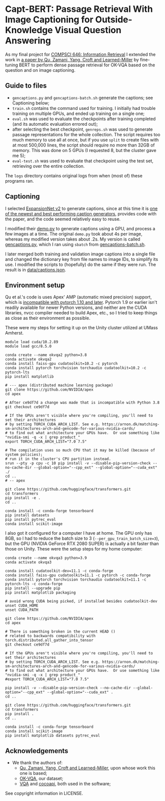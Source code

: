 # Capt-BERT: Passage Retrieval With Image Captioning for Outside-Knowledge Visual Question Answering

As my final project for [COMPSCI 646: Information Retrieval](https://groups.cs.umass.edu/zamani/compsci-646-information-retrieval-fall-2022/)
I extended the work in [a paper by Qu, Zamani, Yang, Croft and Learned-Miller](https://github.com/prdwb/okvqa-release) by fine-tuning BERT
to perform dense passage retrieval for OK-VQA based on the question and on image captioning.

## Guide to files
- `gencaptions.py` and `gencaptions-batch.sh` generate the captions; see Captioning below;
- `train.sh` contains the command used for training.  I initially had trouble training on multiple GPUs, and ended up training on a single one;
- `eval.sh` was used to evaluate the checkpoints after training completed (and its automatic evaluation errored out);
- after selecting the best checkpoint, `genreps.sh` was used to generate passage representations for the whole collection. The script requires too much memory to use all at once, but if you use `split` to create files with at most 500,000 lines, the script should require no more than 32GB of memory. This was done on 5 GPUs (I requested 8, but the cluster gave me 5);
- `eval-test.sh` was used to evaluate that checkpoint using the test set, retrieving over the entire collection.

The `logs` directory contains original logs from when (most of) these programs ran.

## Captioning
I selected [ExpansionNet v2](https://github.com/jchenghu/expansionnet_v2) to generate captions,
since at this time it is [one of the newest and best performing caption generators](https://paperswithcode.com/sota/image-captioning-on-coco-captions),
provides code with the paper, and the code seemed relatively easy to reuse.

I modified their [demo.py](https://github.com/jchenghu/ExpansionNet_v2/blob/master/demo.py) to
generate captions using a GPU, and process a few images at a time.
The original `demo.py` took about 4s per image, whereas my modified version takes about .2s.
My version is called [gencaptions.py](gencaptions.py), which I ran using `sbatch` from [gencaptions-batch.sh](gencaptions-batch.sh).

I later merged both training and validation image captions into a single file and changed the dictionary key
from file names to image IDs, to simplify its use.
I modified the scripts to (hopefully) do the same if they were run.
The result is in [data/captions.json](data/captions.json).

## Environment setup
Qu et al.'s code is uses Apex' AMP (automatic mixed precision) support, which is
[incompatible with pytorch 1.10 and later](https://github.com/NVIDIA/apex/issues/1215).
Pytorch 1.9 or earlier isn't readily available for newer Python versions, and neither
are the CUDA libraries, nvcc compiler needed to build Apex, etc., so I tried to keep
things as close as their environment as possible.

These were my steps for setting it up on the Unity cluster utilized at UMass Amherst.
```
module load cuda/10.2.89
module load gcc/8.5.0

conda create --name okvqa2 python=3.8
conda activate okvqa2
conda install faiss-gpu cudatoolkit=10.2 -c pytorch
conda install pytorch torchvision torchaudio cudatoolkit=10.2 -c pytorch-lts
pip install matplotlib

# --- apex (distributed machine learning package)
git clone https://github.com/NVIDIA/apex
cd apex

# After ce9df7d a change was made that is incompatible with Python 3.8
git checkout ce9df7d

# If the GPUs aren't visible where you're compiling, you'll need to set their architectures
# by setting TORCH_CUDA_ARCH_LIST. See e.g. https://arnon.dk/matching-sm-architectures-arch-and-gencode-for-various-nvidia-cards/
# to find out what architecture your GPUs have.  Or use something like "nvidia-smi -q -x | grep product_"
export TORCH_CUDA_ARCH_LIST="7.0 7.5"

# The compilation uses so much CPU that it may be killed (because of system policies);
# run it in the cluster's CPU partition instead.
srun --pty -p cpu -c 10 pip install -v --disable-pip-version-check --no-cache-dir --global-option="--cpp_ext" --global-option="--cuda_ext" ./
cd ..
# -- apex

git clone https://github.com/huggingface/transformers.git
cd transformers
pip install -e .
cd ..

conda install -c conda-forge tensorboard
pip install datasets
pip install pytrec_eval
conda install scikit-image
```

I also got it configured for a computer I have at home.
The GPU only has 8GB, so I had to reduce the batch size to 3 (`--per_gpu_train_batch_size=3`), but the GPU (NVIDIA GeForce RTX 2080 SUPER)
is actually a bit faster than those on Unity.
These were the setup steps for my home computer:
```
conda create --name okvqa3 python=3.9
conda activate okvqa3

conda install cudatoolkit-dev=11.1 -c conda-forge
conda install faiss-gpu cudatoolkit=11.1 -c pytorch -c conda-forge
conda install pytorch torchvision torchaudio cudatoolkit=11.1 -c pytorch-lts -c conda-forge
pip install --upgrade pip
pip install matplotlib packaging

# avoid wrong CUDA being picked, if installed besides cudatoolkit-dev
unset CUDA_HOME
unset CUDA_PATH

git clone https://github.com/NVIDIA/apex
cd apex

# There is something broken in the current HEAD ()
# related to backwards compatibility with torch.distributed.all_gather_into_tensor
git checkout ce9df7d

# If the GPUs aren't visible where you're compiling, you'll need to set their architectures
# by setting TORCH_CUDA_ARCH_LIST. See e.g. https://arnon.dk/matching-sm-architectures-arch-and-gencode-for-various-nvidia-cards/
# to find out what architecture your GPUs have.  Or use something like "nvidia-smi -q -x | grep product_"
#export TORCH_CUDA_ARCH_LIST="7.0 7.5"

pip install -v --disable-pip-version-check --no-cache-dir --global-option="--cpp_ext" --global-option="--cuda_ext" .
cd ..

git clone https://github.com/huggingface/transformers.git
cd transformers
pip install .
cd ..

conda install -c conda-forge tensorboard
conda install scikit-image
pip install matplotlib datasets pytrec_eval
```

## Acknowledgements
* We thank the authors of:
    * [Qu, Zamani, Yang, Croft and Learned-Miller](https://github.com/prdwb/okvqa-release), upon whose work this one is based;
    * [OK-VQA](https://okvqa.allenai.org/index.html), our dataset;
    * [VQA](https://github.com/GT-Vision-Lab/VQA) and [cocoapi](https://github.com/cocodataset/cocoapi), both used in the software;

See copyright information in LICENSE.
